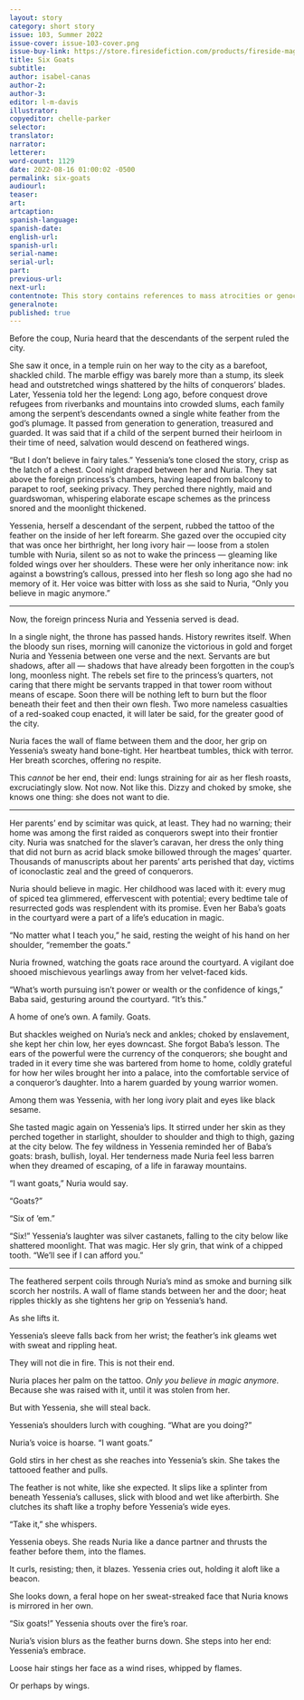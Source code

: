 ```yaml
---
layout: story
category: short story
issue: 103, Summer 2022
issue-cover: issue-103-cover.png
issue-buy-link: https://store.firesidefiction.com/products/fireside-magazine-issue-103-summer-2022
title: Six Goats
subtitle:
author: isabel-canas
author-2:
author-3:
editor: l-m-davis
illustrator:
copyeditor: chelle-parker
selector:
translator:
narrator:
letterer:
word-count: 1129
date: 2022-08-16 01:00:02 -0500
permalink: six-goats
audiourl:
teaser:
art:
artcaption:
spanish-language:
spanish-date:
english-url:
spanish-url:
serial-name:
serial-url:
part:
previous-url:
next-url:
contentnote: This story contains references to mass atrocities or genocide.
generalnote:
published: true
---
```

Before the coup, Nuria heard that the descendants of the serpent ruled the city.

She saw it once, in a temple ruin on her way to the city as a barefoot, shackled child. The marble effigy was barely more than a stump, its sleek head and outstretched wings shattered by the hilts of conquerors’ blades. Later, Yessenia told her the legend: Long ago, before conquest drove refugees from riverbanks and mountains into crowded slums, each family among the serpent’s descendants owned a single white feather from the god’s plumage. It passed from generation to generation, treasured and guarded. It was said that if a child of the serpent burned their heirloom in their time of need, salvation would descend on feathered wings.

“But I don’t believe in fairy tales.” Yessenia’s tone closed the story, crisp as the latch of a chest. Cool night draped between her and Nuria. They sat above the foreign princess’s chambers, having leaped from balcony to parapet to roof, seeking privacy. They perched there nightly, maid and guardswoman, whispering elaborate escape schemes as the princess snored and the moonlight thickened.

Yessenia, herself a descendant of the serpent, rubbed the tattoo of the feather on the inside of her left forearm. She gazed over the occupied city that was once her birthright, her long ivory hair — loose from a stolen tumble with Nuria, silent so as not to wake the princess — gleaming like folded wings over her shoulders. These were her only inheritance now: ink against a bowstring’s callous, pressed into her flesh so long ago she had no memory of it. Her voice was bitter with loss as she said to Nuria, “Only you believe in magic anymore.”

---

Now, the foreign princess Nuria and Yessenia served is dead.

In a single night, the throne has passed hands. History rewrites itself. When the bloody sun rises, morning will canonize the victorious in gold and forget Nuria and Yessenia between one verse and the next. Servants are but shadows, after all — shadows that have already been forgotten in the coup’s long, moonless night. The rebels set fire to the princess’s quarters, not caring that there might be servants trapped in that tower room without means of escape. Soon there will be nothing left to burn but the floor beneath their feet and then their own flesh. Two more nameless casualties of a red-soaked coup enacted, it will later be said, for the greater good of the city.

Nuria faces the wall of flame between them and the door, her grip on Yessenia’s sweaty hand bone-tight. Her heartbeat tumbles, thick with terror. Her breath scorches, offering no respite.

This _cannot_ be her end, their end: lungs straining for air as her flesh roasts, excruciatingly slow. Not now. Not like this. Dizzy and choked by smoke, she knows one thing: she does not want to die.

---

Her parents’ end by scimitar was quick, at least. They had no warning; their home was among the first raided as conquerors swept into their frontier city. Nuria was snatched for the slaver’s caravan, her dress the only thing that did not burn as acrid black smoke billowed through the mages’ quarter. Thousands of manuscripts about her parents’ arts perished that day, victims of iconoclastic zeal and the greed of conquerors.

Nuria should believe in magic. Her childhood was laced with it: every mug of spiced tea glimmered, effervescent with potential; every bedtime tale of resurrected gods was resplendent with its promise. Even her Baba’s goats in the courtyard were a part of a life’s education in magic.

“No matter what I teach you,” he said, resting the weight of his hand on her shoulder, “remember the goats.”

Nuria frowned, watching the goats race around the courtyard. A vigilant doe shooed mischievous yearlings away from her velvet-faced kids.

“What’s worth pursuing isn’t power or wealth or the confidence of kings,” Baba said, gesturing around the courtyard. “It’s this.”

A home of one’s own. A family. Goats.

But shackles weighed on Nuria’s neck and ankles; choked by enslavement, she kept her chin low, her eyes downcast. She forgot Baba’s lesson. The ears of the powerful were the currency of the conquerors; she bought and traded in it every time she was bartered from home to home, coldly grateful for how her wiles brought her into a palace, into the comfortable service of a conqueror’s daughter. Into a harem guarded by young warrior women.

Among them was Yessenia, with her long ivory plait and eyes like black sesame.

She tasted magic again on Yessenia’s lips. It stirred under her skin as they perched together in starlight, shoulder to shoulder and thigh to thigh, gazing at the city below. The fey wildness in Yessenia reminded her of Baba’s goats: brash, bullish, loyal. Her tenderness made Nuria feel less barren when they dreamed of escaping, of a life in faraway mountains.

“I want goats,” Nuria would say.

“Goats?”

“Six of ’em.”

“Six!” Yessenia’s laughter was silver castanets, falling to the city below like shattered moonlight. That was magic. Her sly grin, that wink of a chipped tooth. “We’ll see if I can afford you.”

---

The feathered serpent coils through Nuria’s mind as smoke and burning silk scorch her nostrils. A wall of flame stands between her and the door; heat ripples thickly as she tightens her grip on Yessenia’s hand.

As she lifts it.

Yessenia’s sleeve falls back from her wrist; the feather’s ink gleams wet with sweat and rippling heat.

They will not die in fire. This is not their end.

Nuria places her palm on the tattoo. _Only you believe in magic anymore._ Because she was raised with it, until it was stolen from her.

But with Yessenia, she will steal back.

Yessenia’s shoulders lurch with coughing. “What are you doing?”

Nuria’s voice is hoarse. “I want goats.”

Gold stirs in her chest as she reaches into Yessenia’s skin. She takes the tattooed feather and pulls.

The feather is not white, like she expected. It slips like a splinter from beneath Yessenia’s calluses, slick with blood and wet like afterbirth. She clutches its shaft like a trophy before Yessenia’s wide eyes.

“Take it,” she whispers.

Yessenia obeys. She reads Nuria like a dance partner and thrusts the feather before them, into the flames.

It curls, resisting; then, it blazes. Yessenia cries out, holding it aloft like a beacon.

She looks down, a feral hope on her sweat-streaked face that Nuria knows is mirrored in her own.

“Six goats!” Yessenia shouts over the fire’s roar.

Nuria’s vision blurs as the feather burns down. She steps into her end: Yessenia’s embrace.

Loose hair stings her face as a wind rises, whipped by flames.

Or perhaps by wings.
